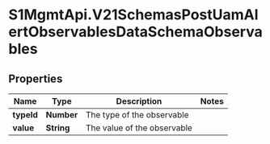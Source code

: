 # S1MgmtApi.V21SchemasPostUamAlertObservablesDataSchemaObservables

## Properties
Name | Type | Description | Notes
------------ | ------------- | ------------- | -------------
**typeId** | **Number** | The type of the observable | 
**value** | **String** | The value of the observable | 


